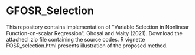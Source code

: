 # GFOSR_Selection
This repository contains implementation of "Variable Selection in Nonlinear Function-on-scalar Regression", Ghosal and Maity (2021). Download the attached .zip file containing the source codes. R vignette FOSR_selection.html presents illustration of the proposed method.
